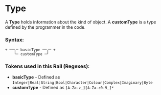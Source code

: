 
# Type

A **Type** holds information about the kind of object.
A **customType** is a type defined by the programmer in the code.

### Syntax:

    + ──╮─ basicType ──╭─ +
        ╰─ customType ─╯

### Tokens used in this Rail (Regexes):

- **basicType** - Defined as `Integer|Real|String|Bool|Character|Colour|Complex|Imaginary|Byte`
- **customType** - Defined as `[A-Za-z_][A-Za-z0-9_]*`
